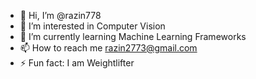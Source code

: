 - 👋 Hi, I’m @razin778
- 👀 I’m interested in Computer Vision
- 🌱 I’m currently learning Machine Learning Frameworks
- 📫 How to reach me razin2773@gmail.com
- ⚡ Fun fact: I am Weightlifter

<!---
razin778/razin778 is a ✨ special ✨ repository because its `README.md` (this file) appears on your GitHub profile.
You can click the Preview link to take a look at your changes.
--->
